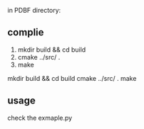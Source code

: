 in PDBF directory:

## complie
1. mkdir build && cd build
2. cmake ../src/ .
3. make

mkdir build && cd build
cmake ../src/ .
make
## usage
check the exmaple.py
